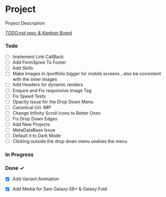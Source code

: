 # Project

Project Description

<em>[TODO.md spec & Kanban Board](https://bit.ly/3fCwKfM)</em>

### Todo

- [ ] Implement Link CallBack  
- [ ] Add FormSpree To Footer  
- [ ] Add Skills  
- [ ] Make Images in /portfolio bigger for mobile screens , also be consistent with the inner images  
- [ ] Add Headers for dynamic renders  
- [ ] Enquire and Fix responsive Image Tag  
- [ ] Fix Speed Tests  
- [ ] Opacity Issue for the Drop Down Menu  
- [ ] Canonical Url: IMP  
- [ ] Change Infinity Scroll Icons to Better Ones  
- [ ] Fix Drop Down Edges  
- [ ] Add New Projects  
- [ ] MetaDataBase Issue  
- [ ] Default it to Dark Mode  
- [ ] Clicking outside the drop down menu undoes the menu  

### In Progress


### Done ✓

- [x] Add Variant Animation  
- [x] Add Media for Sam Galaxy S8+ & Galaxy Fold  

